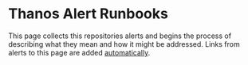 # Thanos Alert Runbooks

This page collects this repositories alerts and begins the process of describing what they mean and how it might be addressed. Links from alerts to this page are added [automatically](https://github.com/thanos-io/thanos/blob/master/mixin/alerts/add-runbook-links.libsonnet).

